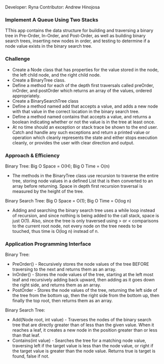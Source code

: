 Developer: Ryna
Contributor: Andrew Hinojosa

### Implement A Queue Using Two Stacks
TThis app contains the data structure for building and traversing a binary tree in Pre-Order, In-Order, and Post-Order, as well as building binary search trees, inserting new nodes in order, and testing to determine if a node value exists in the binary search tree.

### Challenge
- Create a Node class that has properties for the value stored in the node, the left child node, and the right child node.
- Create a BinaryTree class.
- Define a method for each of the depth first traversals called preOrder, inOrder, and postOrder which returns an array of the values, ordered appropriately.
- Create a BinarySearchTree class
- Define a method named add that accepts a value, and adds a new node with that value in the correct location in the binary search tree.
- Define a method named contains that accepts a value, and returns a boolean indicating whether or not the value is in the tree at least once.
- At no time should an exception or stack trace be shown to the end user. Catch and handle any such exceptions and return a printed value or operation which cleanly represents the state and either stops execution cleanly, or provides the user with clear direction and output.

### Approach & Efficiency
Binary Tree: Big O Space = O(H); Big O Time = O(n)
- The methods in the BinaryTree class use recursion to traverse the entire tree, storing node values in a defined List that is then converted to an array before returning. Space in depth first recursion traversal is measured by the height of the tree.

Binary Search Tree: Big O Space = O(1); Big O Time = O(log n)
- Adding and searching the binary search tree uses a while loop instead of recursion, and since nothing is being added to the call stack, space is just O(1). Also, since the tree is only traversed using > or < comparisons to the current root node, not every node on the tree needs to be touched, thus time is O(log n) instead of n.


### Application Programming Interface
Binary Tree:
- PreOrder() - Recursively stores the node values of the tree BEFORE traversing to the next and returns them as an array.
- InOrder() - Stores the node values of the tree, starting at the left most leaf and recursively adding back upward, then adding as it goes down the right side, and returns them as an array.
- PostOrder - Stores the node values of the tree, returning the left side of the tree from the bottom up, then the right side from the bottom up, then finally the top root, then returns them as an array.

Binary Search Tree:
- Add(Node root, int value) - Traverses the nodes of the binary search tree that are directly greater than of less than the given value. When it reaches a leaf, it creates a new node in the position greater than or less than that leaf.
- Contains(int value) - Searches the tree for a matching node value, traversing left if the target value is less than the node value, or right if the target value is greater than the node value. Returns true is target is found, false if not.
